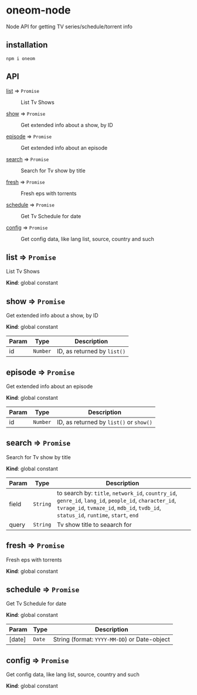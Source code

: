 # oneom-node

Node API for getting TV series/schedule/torrent info

## installation

```
npm i oneom
```

## API

<dl>
<dt><a href="#list">list</a> ⇒ <code>Promise</code></dt>
<dd><p>List Tv Shows</p>
</dd>
<dt><a href="#show">show</a> ⇒ <code>Promise</code></dt>
<dd><p>Get extended info about a show, by ID</p>
</dd>
<dt><a href="#episode">episode</a> ⇒ <code>Promise</code></dt>
<dd><p>Get extended info about an episode</p>
</dd>
<dt><a href="#search">search</a> ⇒ <code>Promise</code></dt>
<dd><p>Search for Tv show by title</p>
</dd>
<dt><a href="#fresh">fresh</a> ⇒ <code>Promise</code></dt>
<dd><p>Fresh eps with torrents</p>
</dd>
<dt><a href="#schedule">schedule</a> ⇒ <code>Promise</code></dt>
<dd><p>Get Tv Schedule for date</p>
</dd>
<dt><a href="#config">config</a> ⇒ <code>Promise</code></dt>
<dd><p>Get config data, like lang list, source, country and such</p>
</dd>
</dl>

<a name="list"></a>

## list ⇒ <code>Promise</code>
List Tv Shows

**Kind**: global constant  
<a name="show"></a>

## show ⇒ <code>Promise</code>
Get extended info about a show, by ID

**Kind**: global constant  

| Param | Type | Description |
| --- | --- | --- |
| id | <code>Number</code> | ID, as returned by `list()` |

<a name="episode"></a>

## episode ⇒ <code>Promise</code>
Get extended info about an episode

**Kind**: global constant  

| Param | Type | Description |
| --- | --- | --- |
| id | <code>Number</code> | ID, as returned by `list()` or `show()` |

<a name="search"></a>

## search ⇒ <code>Promise</code>
Search for Tv show by title

**Kind**: global constant  

| Param | Type | Description |
| --- | --- | --- |
| field | <code>String</code> | to search by: `title`, `network_id`, `country_id`, `genre_id`, `lang_id`, `people_id`, `character_id`, `tvrage_id`, `tvmaze_id`, `mdb_id`, `tvdb_id`, `status_id`, `runtime`, `start`, `end` |
| query | <code>String</code> | Tv show title to seaarch for |

<a name="fresh"></a>

## fresh ⇒ <code>Promise</code>
Fresh eps with torrents

**Kind**: global constant  
<a name="schedule"></a>

## schedule ⇒ <code>Promise</code>
Get Tv Schedule for date

**Kind**: global constant  

| Param | Type | Description |
| --- | --- | --- |
| [date] | <code>Date</code> | String (format: `YYYY-MM-DD`) or Date-object |

<a name="config"></a>

## config ⇒ <code>Promise</code>
Get config data, like lang list, source, country and such

**Kind**: global constant  
